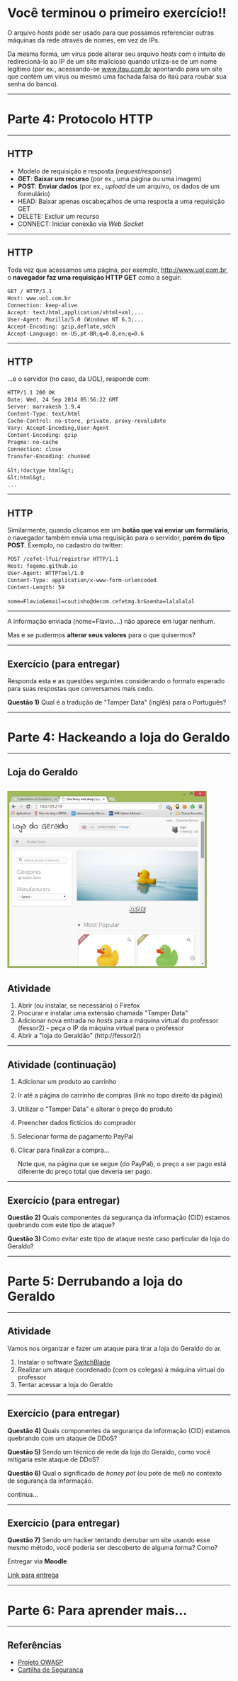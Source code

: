 # Você terminou o primeiro exercício!!

O arquivo _hosts_ pode ser usado para
que possamos referenciar outras máquinas da rede através de nomes, em vez de
IPs.

Da mesma forma, um vírus pode alterar seu arquivo _hosts_ com o intuito de
redirecioná-lo ao IP de um site malicioso quando utiliza-se de um nome legítimo
(por ex., acessando-se www.itau.com.br apontando para um site que contém um
vírus ou mesmo uma fachada falsa do itaú para roubar sua senha do banco).

---
# Parte 4: Protocolo HTTP
---
## HTTP

- Modelo de requisição e resposta (_request/response_)
- **GET**: **Baixar um recurso** (por ex., uma página ou uma imagem)
- **POST**: **Enviar dados** (por ex., _upload_ de um arquivo, os dados de um
  formulário)
- HEAD: Baixar apenas oscabeçalhos de uma resposta a uma requisição GET
- DELETE: Excluir um recurso
- CONNECT: Iniciar conexão via _Web Socket_

---
## HTTP

Toda vez que acessamos uma página, por exemplo, http://www.uol.com.br, o
**navegador faz uma requisição HTTP GET** como a seguir:

```
GET / HTTP/1.1
Host: www.uol.com.br
Connection: keep-alive
Accept: text/html,application/xhtml+xml,...
User-Agent: Mozilla/5.0 (Windows NT 6.3;...
Accept-Encoding: gzip,deflate,sdch
Accept-Language: en-US,pt-BR;q=0.8,en;q=0.6
```

---
## HTTP

...e o servidor (no caso, da UOL), responde com:

```
HTTP/1.1 200 OK
Date: Wed, 24 Sep 2014 05:56:22 GMT
Server: marrakesh 1.9.4
Content-Type: text/html
Cache-Control: no-store, private, proxy-revalidate
Vary: Accept-Encoding,User-Agent
Content-Encoding: gzip
Pragma: no-cache
Connection: close
Transfer-Encoding: chunked

&lt;!doctype html&gt;
&lt;html&gt;
...
```

---
## HTTP

Similarmente, quando clicamos em um **botão que vai enviar um formulário**,
o navegador também envia uma requisição para o servidor, **porém do tipo POST**.
Exemplo, no cadastro do twitter:

```
POST /cefet-lfui/registrar HTTP/1.1
Host: fegemo.github.io
User-Agent: HTTPTool/1.0
Content-Type: application/x-www-form-urlencoded
Content-Length: 59

nome=Flavio&email=coutinho@decom.cefetmg.br&senha=lalalalal
```

---
A informação enviada (nome=Flavio....) não aparece em lugar nenhum.

Mas e se pudermos **alterar seus valores** para o que quisermos?

---
## Exercício (para entregar)

Responda esta e as questões seguintes considerando o formato esperado para
suas respostas que conversamos mais cedo.

**Questão 1)** Qual é a tradução de "Tamper Data" (inglês) para o Português?

---
# Parte 4: Hackeando a loja do Geraldo
---
## Loja do Geraldo

![Tela da loja do Geraldo](images/loja-do-geraldo.png)
---
## Atividade

1. Abrir (ou instalar, se necessário) o Firefox
1. Procurar e instalar uma extensão chamada "Tamper Data"
1. Adicionar nova entrada no _hosts_ para a máquina virtual do professor
   (fessor2) - peça o IP da máquina virtual para o professor
1. Abrir a "loja do Geraldão" (http://fessor2/)

---
## Atividade (continuação)

1. Adicionar um produto ao carrinho
1. Ir até a página do carrinho de compras (link no topo direito da página)
1. Utilizar o "Tamper Data" e alterar o preço do produto
1. Preencher dados fictícios do comprador
1. Selecionar forma de pagamento PayPal
1. Clicar para finalizar a compra...

   Note que, na página que se segue (do PayPal), o preço a ser pago está diferente
   do preço total que deveria ser pago.

---
## Exercício (para entregar)

**Questão 2)** Quais componentes da segurança da informação (CID) estamos quebrando
com este tipo de ataque?

**Questão 3)** Como evitar este tipo de ataque neste caso particular da loja do
Geraldo?

---
# Parte 5: Derrubando a loja do Geraldo
---
## Atividade

Vamos nos organizar e fazer um ataque para tirar a loja do Geraldo do ar.

1. Instalar o software [SwitchBlade](http://www.proactiverisk.com/HttpDosTool4.0.zip?attredirects=0)
1. Realizar um ataque coordenado (com os colegas) à máquina virtual do professor
1. Tentar acessar a loja do Geraldo

---
## Exercício (para entregar)

**Questão 4)** Quais componentes da segurança da informação (CID) estamos quebrando
com um ataque de DDoS?

**Questão 5)** Sendo um técnico de rede da loja do Geraldo, como você mitigaria
este ataque de DDoS?

**Questão 6)** Qual o significado de _honey pot_ (ou pote de mel) no contexto de
segurança da informação.

continua...

---
## Exercício (para entregar)

**Questão 7)** Sendo um hacker tentando derrubar um site usando esse mesmo método,
você poderia ser descoberto de alguma forma? Como?

Entregar via **Moodle**

[Link para entrega](http://moodle.cefetmg.br/mod/assignment/view.php?id=13128)

---
# Parte 6: Para aprender mais...
---
## Referências

- [Projeto OWASP](https://www.owasp.org/index.php/Main_Page)
- [Cartilha de Segurança](http://cartilha.cert.br/)
